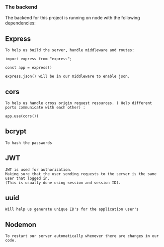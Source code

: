 ### The backend
  
  The backend for this project is running on node with the following dependencies:

  ## Express
    To help us build the server, handle middleware and routes:
    
    import express from "express";
    
    const app = express()
    
    express.json() will be in our middleware to enable json.
    
   ## cors
    To help us handle cross origin request resources. ( Help different ports communicate with each other) :
    
    app.use(cors())
        
   ## bcrypt
    To hash the passwords
    
   ## JWT
    JWT is used for authorization. 
    Making sure that the user sending requests to the server is the same user that logged in. 
    (This is usually done using session and session ID).

   ## uuid
    Will help us generate unique ID's for the application user's

   ## Nodemon
    To restart our server automatically whenever there are changes in our code.

